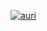 [![auri](https://github.com/user-attachments/assets/82c9440b-432b-4015-a253-04f00964d3e3)](https://auri.lol)
